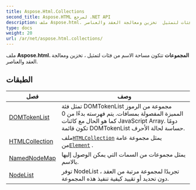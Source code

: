 ```yaml
---
title: Aspose.Html.Collections
second_title: Aspose.HTML لمرجع .NET API
description: ملف Aspose.html. المجموعات تتكون مساحة الاسم من فئات لتمثيل  تخزين ومعالجة العقد والعناصر.
type: docs
weight: 20
url: /ar/net/aspose.html.collections/
---
```

ملف **Aspose.html. المجموعات** تتكون مساحة الاسم من فئات لتمثيل ، تخزين ومعالجة العقد والعناصر.

## الطبقات

| فصل | وصف |
| --- | --- |
| [DOMTokenList](./domtokenlist/) | تمثل فئة DOMTokenList مجموعة من الرموز المميزة المفصولة بمسافات. يتم فهرسته بدءًا من 0 كما هو الحال مع كائنات JavaScript Array. دومًا تكون قائمة DOMTokenList حساسة لحالة الأحرف. |
| [HTMLCollection](./htmlcollection/) | ملف[`HTMLCollection`](../aspose.html.collections/htmlcollection/) يمثل مجموعة عامة من[`Element`](../aspose.html.dom/element/) . |
| [NamedNodeMap](./namednodemap/) | يمثل مجموعات من السمات التي يمكن الوصول إليها بالاسم. |
| [NodeList](./nodelist/) | توفر NodeList تجريدًا لمجموعة مرتبة من العقد ، دون تحديد أو تقييد كيفية تنفيذ هذه المجموعة. |


